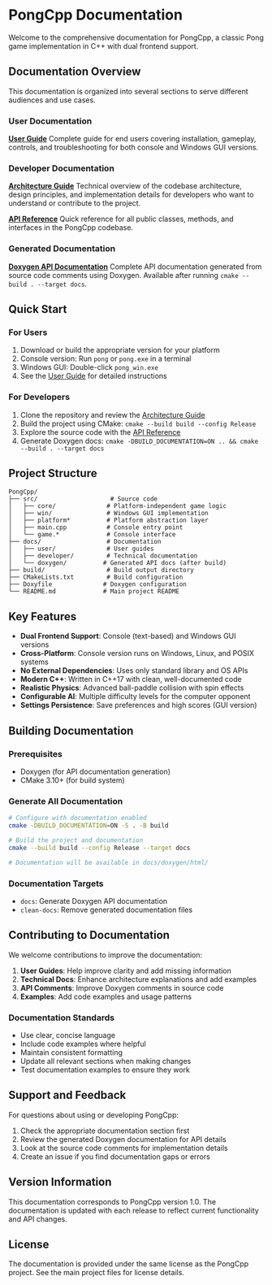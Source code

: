 # PongCpp Documentation

Welcome to the comprehensive documentation for PongCpp, a classic Pong game implementation in C++ with dual frontend support.

## Documentation Overview

This documentation is organized into several sections to serve different audiences and use cases.

### User Documentation

**[User Guide](user/user-guide.md)**
Complete guide for end users covering installation, gameplay, controls, and troubleshooting for both console and Windows GUI versions.

### Developer Documentation

**[Architecture Guide](developer/architecture.md)**
Technical overview of the codebase architecture, design principles, and implementation details for developers who want to understand or contribute to the project.

**[API Reference](developer/api-reference.md)**
Quick reference for all public classes, methods, and interfaces in the PongCpp codebase.

### Generated Documentation

**[Doxygen API Documentation](doxygen/html/index.html)**
Complete API documentation generated from source code comments using Doxygen. Available after running `cmake --build . --target docs`.

## Quick Start

### For Users

1. Download or build the appropriate version for your platform
2. Console version: Run `pong` or `pong.exe` in a terminal
3. Windows GUI: Double-click `pong_win.exe`
4. See the [User Guide](user/user-guide.md) for detailed instructions

### For Developers

1. Clone the repository and review the [Architecture Guide](developer/architecture.md)
2. Build the project using CMake: `cmake --build build --config Release`
3. Explore the source code with the [API Reference](developer/api-reference.md)
4. Generate Doxygen docs: `cmake -DBUILD_DOCUMENTATION=ON .. && cmake --build . --target docs`

## Project Structure

```text
PongCpp/
├── src/                    # Source code
│   ├── core/              # Platform-independent game logic
│   ├── win/               # Windows GUI implementation
│   ├── platform*          # Platform abstraction layer
│   ├── main.cpp           # Console entry point
│   └── game.*             # Console interface
├── docs/                  # Documentation
│   ├── user/              # User guides
│   ├── developer/         # Technical documentation
│   └── doxygen/          # Generated API docs (after build)
├── build/                 # Build output directory
├── CMakeLists.txt         # Build configuration
├── Doxyfile              # Doxygen configuration
└── README.md             # Main project README
```

## Key Features

- **Dual Frontend Support**: Console (text-based) and Windows GUI versions
- **Cross-Platform**: Console version runs on Windows, Linux, and POSIX systems
- **No External Dependencies**: Uses only standard library and OS APIs
- **Modern C++**: Written in C++17 with clean, well-documented code
- **Realistic Physics**: Advanced ball-paddle collision with spin effects
- **Configurable AI**: Multiple difficulty levels for the computer opponent
- **Settings Persistence**: Save preferences and high scores (GUI version)

## Building Documentation

### Prerequisites

- Doxygen (for API documentation generation)
- CMake 3.10+ (for build system)

### Generate All Documentation

```bash
# Configure with documentation enabled
cmake -DBUILD_DOCUMENTATION=ON -S . -B build

# Build the project and documentation
cmake --build build --config Release --target docs

# Documentation will be available in docs/doxygen/html/
```

### Documentation Targets

- `docs`: Generate Doxygen API documentation
- `clean-docs`: Remove generated documentation files

## Contributing to Documentation

We welcome contributions to improve the documentation:

1. **User Guides**: Help improve clarity and add missing information
2. **Technical Docs**: Enhance architecture explanations and add examples  
3. **API Comments**: Improve Doxygen comments in source code
4. **Examples**: Add code examples and usage patterns

### Documentation Standards

- Use clear, concise language
- Include code examples where helpful
- Maintain consistent formatting
- Update all relevant sections when making changes
- Test documentation examples to ensure they work

## Support and Feedback

For questions about using or developing PongCpp:

1. Check the appropriate documentation section first
2. Review the generated Doxygen documentation for API details
3. Look at the source code comments for implementation details
4. Create an issue if you find documentation gaps or errors

## Version Information

This documentation corresponds to PongCpp version 1.0. The documentation is updated with each release to reflect current functionality and API changes.

## License

The documentation is provided under the same license as the PongCpp project. See the main project files for license details.
